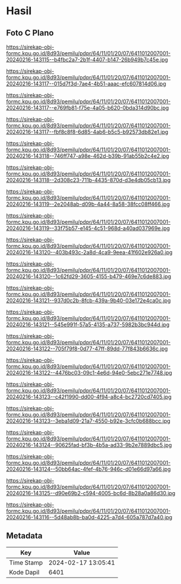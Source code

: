 # Hasil

## Foto C Plano

https://sirekap-obj-formc.kpu.go.id/8d93/pemilu/pdpr/64/11/01/20/07/6411012007001-20240216-143115--b4fbc2a7-2b1f-4407-b147-26b949b7c45e.jpg

https://sirekap-obj-formc.kpu.go.id/8d93/pemilu/pdpr/64/11/01/20/07/6411012007001-20240216-143117--015d7f3d-7ae4-4b51-aaac-efc607814d06.jpg

https://sirekap-obj-formc.kpu.go.id/8d93/pemilu/pdpr/64/11/01/20/07/6411012007001-20240216-143117--e769fb81-f75e-4a05-b620-0bda314d90bc.jpg

https://sirekap-obj-formc.kpu.go.id/8d93/pemilu/pdpr/64/11/01/20/07/6411012007001-20240216-143117--fbf8c8f8-6d85-4ab6-b5c5-b92573db82e1.jpg

https://sirekap-obj-formc.kpu.go.id/8d93/pemilu/pdpr/64/11/01/20/07/6411012007001-20240216-143118--746ff747-a98e-462d-b39b-91ab55b2c4e2.jpg

https://sirekap-obj-formc.kpu.go.id/8d93/pemilu/pdpr/64/11/01/20/07/6411012007001-20240216-143118--2d308c23-711b-4435-870d-d3e4db05cb13.jpg

https://sirekap-obj-formc.kpu.go.id/8d93/pemilu/pdpr/64/11/01/20/07/6411012007001-20240216-143119--2e2048ab-d09b-4a44-8a58-38fcc08ff466.jpg

https://sirekap-obj-formc.kpu.go.id/8d93/pemilu/pdpr/64/11/01/20/07/6411012007001-20240216-143119--33f75b57-e145-4c51-968d-a40ad037969e.jpg

https://sirekap-obj-formc.kpu.go.id/8d93/pemilu/pdpr/64/11/01/20/07/6411012007001-20240216-143120--403b493c-2a8d-4ca9-9eea-41f602e926a0.jpg

https://sirekap-obj-formc.kpu.go.id/8d93/pemilu/pdpr/64/11/01/20/07/6411012007001-20240216-143120--1c62fd29-3605-4155-b479-469e7c6de883.jpg

https://sirekap-obj-formc.kpu.go.id/8d93/pemilu/pdpr/64/11/01/20/07/6411012007001-20240216-143121--937d0c2b-8fcb-439a-9b40-03e172e4ca0c.jpg

https://sirekap-obj-formc.kpu.go.id/8d93/pemilu/pdpr/64/11/01/20/07/6411012007001-20240216-143121--545e991f-57a5-4135-a737-5982b3bc944d.jpg

https://sirekap-obj-formc.kpu.go.id/8d93/pemilu/pdpr/64/11/01/20/07/6411012007001-20240216-143122--705f79f8-0d77-47ff-89dd-77f843b6636c.jpg

https://sirekap-obj-formc.kpu.go.id/8d93/pemilu/pdpr/64/11/01/20/07/6411012007001-20240216-143122--4476bc03-09c1-4e6d-94e0-5ebc271e7748.jpg

https://sirekap-obj-formc.kpu.go.id/8d93/pemilu/pdpr/64/11/01/20/07/6411012007001-20240216-143123--c42f1990-dd00-4f94-a8c4-bc2720cd7405.jpg

https://sirekap-obj-formc.kpu.go.id/8d93/pemilu/pdpr/64/11/01/20/07/6411012007001-20240216-143123--3eba1d09-21a7-4550-b92e-3cfc0b688bcc.jpg

https://sirekap-obj-formc.kpu.go.id/8d93/pemilu/pdpr/64/11/01/20/07/6411012007001-20240216-143124--90625fad-bf3b-4b5a-ad33-9b2e7889dbc5.jpg

https://sirekap-obj-formc.kpu.go.id/8d93/pemilu/pdpr/64/11/01/20/07/6411012007001-20240216-143124--50bb64ac-4fef-4b76-946c-d01e66d97a66.jpg

https://sirekap-obj-formc.kpu.go.id/8d93/pemilu/pdpr/64/11/01/20/07/6411012007001-20240216-143125--d90e69b2-c594-4005-bc6d-8b28a0a86d30.jpg

https://sirekap-obj-formc.kpu.go.id/8d93/pemilu/pdpr/64/11/01/20/07/6411012007001-20240216-143116--5d48ab8b-ba0d-4225-a7d4-605a787d7a40.jpg


## Metadata

| Key        | Value               |
| ---------- | ------------------- |
| Time Stamp | 2024-02-17 13:05:41 |
| Kode Dapil | 6401                |



